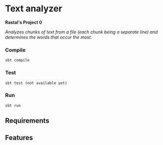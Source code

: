 # Text analyzer

**Rastal's Project 0**

*Analyzes chunks of text from a file (each chunk being a separate line) and determines the words that occur the most.*

### Compile

    sbt compile

### Test

    sbt test (not available yet)

### Run

    sbt run

## Requirements

## Features